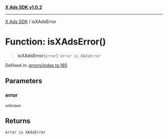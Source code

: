 [**X Ads SDK v1.0.2**](../README.md)

***

[X Ads SDK](../globals.md) / isXAdsError

# Function: isXAdsError()

> **isXAdsError**(`error`): `error is XAdsError`

Defined in: [errors/index.ts:185](https://github.com/kage1020/x-ads-sdk/blob/main/src/errors/index.ts#L185)

## Parameters

### error

`unknown`

## Returns

`error is XAdsError`
